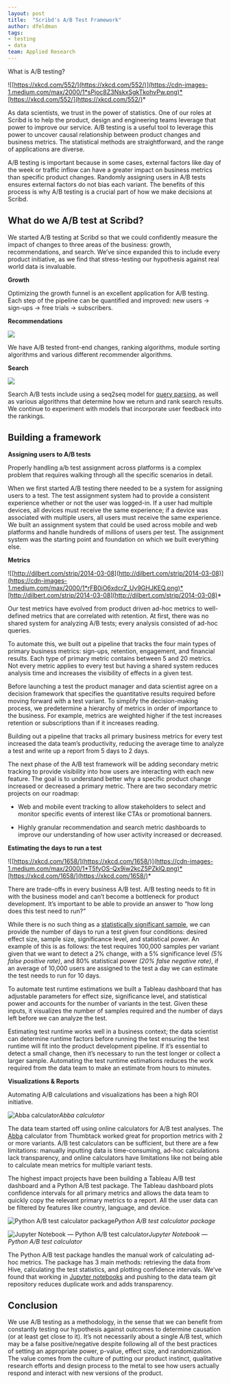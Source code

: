 ```yaml
---
layout: post
title:  "Scribd's A/B Test Framework"
author: dfeldman
tags:
- testing
- data
team: Applied Research
---
```


What is A/B testing?

![[https://xkcd.com/552/](https://xkcd.com/552/)](https://cdn-images-1.medium.com/max/2000/1*sPjoc8Z3NskxSgkTkohvPw.png)*[https://xkcd.com/552/](https://xkcd.com/552/)*

As data scientists, we trust in the power of statistics. One of our roles at Scribd is to help the product, design and engineering teams leverage that power to improve our service. A/B testing is a useful tool to leverage this power to uncover causal relationship between product changes and business metrics. The statistical methods are straightforward, and the range of applications are diverse.

A/B testing is important because in some cases, external factors like day of the week or traffic inflow can have a greater impact on business metrics than specific product changes. Randomly assigning users in A/B tests ensures external factors do not bias each variant. The benefits of this process is why A/B testing is a crucial part of how we make decisions at Scribd.

## What do we A/B test at Scribd?

We started A/B testing at Scribd so that we could confidently measure the impact of changes to three areas of the business: growth, recommendations, and search. We’ve since expanded this to include every product initiative, as we find that stress-testing our hypothesis against real world data is invaluable.

**Growth**

Optimizing the growth funnel is an excellent application for A/B testing. Each step of the pipeline can be quantified and improved: new users -> sign-ups -> free trials -> subscribers.

**Recommendations**

![](https://cdn-images-1.medium.com/max/2016/1*BBXzMpI7wiUqXpwyL7-RIA.png)

We have A/B tested front-end changes, ranking algorithms, module sorting algorithms and various different recommender algorithms.

**Search**

![](https://cdn-images-1.medium.com/max/2038/1*hM6sGyX6wyB1fxHVl8iFkA.png)

Search A/B tests include using a seq2seq model for [query parsing](https://medium.com/scribd-data-science-engineering/search-query-parsing-ce16d7d2db88), as well as various algorithms that determine how we return and rank search results. We continue to experiment with models that incorporate user feedback into the rankings.

## Building a framework

**Assigning users to A/B tests**

Properly handling a/b test assignment across platforms is a complex problem that requires walking through all the specific scenarios in detail.

When we first started A/B testing there needed to be a system for assigning users to a test. The test assignment system had to provide a consistent experience whether or not the user was logged-in. If a user had multiple devices, all devices must receive the same experience; if a device was associated with multiple users, all users must receive the same experience. We built an assignment system that could be used across mobile and web platforms and handle hundreds of millions of users per test. The assignment system was the starting point and foundation on which we built everything else.

**Metrics**

![[http://dilbert.com/strip/2014-03-08](http://dilbert.com/strip/2014-03-08)](https://cdn-images-1.medium.com/max/2000/1*rFB0iO6xdcrZ_Uv9GHJKEQ.png)*[http://dilbert.com/strip/2014-03-08](http://dilbert.com/strip/2014-03-08)*

Our test metrics have evolved from product driven ad-hoc metrics to well-defined metrics that are correlated with retention. At first, there was no shared system for analyzing A/B tests; every analysis consisted of ad-hoc queries.

To automate this, we built out a pipeline that tracks the four main types of primary business metrics: sign-ups, retention, engagement, and financial results. Each type of primary metric contains between 5 and 20 metrics. Not every metric applies to every test but having a shared system reduces analysis time and increases the visibility of effects in a given test.

Before launching a test the product manager and data scientist agree on a decision framework that specifies the quantitative results required before moving forward with a test variant. To simplify the decision-making process, we predetermine a hierarchy of metrics in order of importance to the business. For example, metrics are weighted higher if the test increases retention or subscriptions than if it increases reading.

Building out a pipeline that tracks all primary business metrics for every test increased the data team’s productivity, reducing the average time to analyze a test and write up a report from 5 days to 2 days.

The next phase of the A/B test framework will be adding secondary metric tracking to provide visibility into how users are interacting with each new feature. The goal is to understand better why a specific product change increased or decreased a primary metric. There are two secondary metric projects on our roadmap:

* Web and mobile event tracking to allow stakeholders to select and monitor specific events of interest like CTAs or promotional banners.

* Highly granular recommendation and search metric dashboards to improve our understanding of how user activity increased or decreased.

**Estimating the days to run a test**

![[https://xkcd.com/1658/](https://xkcd.com/1658/)](https://cdn-images-1.medium.com/max/2000/1*T5fyOS-Qx9iw2kcZ5PZklQ.png)*[https://xkcd.com/1658/](https://xkcd.com/1658/)*

There are trade-offs in every business A/B test. A/B testing needs to fit in with the business model and can’t become a bottleneck for product development. It’s important to be able to provide an answer to “how long does this test need to run?”

While there is no such thing as a [statistically significant sample](http://multithreaded.stitchfix.com/blog/2015/05/26/significant-sample/), we can provide the number of days to run a test given four conditions: desired effect size, sample size, significance level, and statistical power. An example of this is as follows: the test requires 100,000 samples per variant given that we want to detect a 2% change, with a 5% significance level *(5% false positive rate)*, and 80% statistical power *(20% false negative rate)*, if an average of 10,000 users are assigned to the test a day we can estimate the test needs to run for 10 days.

To automate test runtime estimations we built a Tableau dashboard that has adjustable parameters for effect size, significance level, and statistical power and accounts for the number of variants in the test. Given these inputs, it visualizes the number of samples required and the number of days left before we can analyze the test.

Estimating test runtime works well in a business context; the data scientist can determine runtime factors before running the test ensuring the test runtime will fit into the product development pipeline. If it’s essential to detect a small change, then it’s necessary to run the test longer or collect a larger sample. Automating the test runtime estimations reduces the work required from the data team to make an estimate from hours to minutes.

**Visualizations & Reports**

Automating A/B calculations and visualizations has been a high ROI initiative.

![Abba calculator](https://cdn-images-1.medium.com/max/2000/1*4nTbqre7N7_IhshxErQaBA.png)*Abba calculator*

The data team started off using online calculators for A/B test analyses. The [Abba](http://thumbtack.github.io/abba/demo/abba.html) calculator from Thumbtack worked great for proportion metrics with 2 or more variants. A/B test calculators can be sufficient, but there are a few limitations: manually inputting data is time-consuming, ad-hoc calculations lack transparency, and online calculators have limitations like not being able to calculate mean metrics for multiple variant tests.

The highest impact projects have been building a Tableau A/B test dashboard and a Python A/B test package. The Tableau dashboard plots confidence intervals for all primary metrics and allows the data team to quickly copy the relevant primary metrics to a report. All the user data can be filtered by features like country, language, and device.

![Python A/B test calculator package](https://cdn-images-1.medium.com/max/2914/1*GFAnOXhsPDuo8n1PtO-Iuw.png)*Python A/B test calculator package*

![Jupyter Notebook — Python A/B test calculator](https://cdn-images-1.medium.com/max/2244/1*1eFzDRCn1qiCfuHONn755A.png)*Jupyter Notebook — Python A/B test calculator*

The Python A/B test package handles the manual work of calculating ad-hoc metrics. The package has 3 main methods: retrieving the data from Hive, calculating the test statistics, and plotting confidence intervals. We’ve found that working in [Jupyter notebooks](http://jupyter.org/) and pushing to the data team git repository reduces duplicate work and adds transparency.

## Conclusion

We use A/B testing as a methodology, in the sense that we can benefit from constantly testing our hypothesis against outcomes to determine causation (or at least get close to it). It’s not necessarily about a single A/B test, which may be a false positive/negative despite following all of the best practices of setting an appropriate power, p-value, effect size, and randomization. The value comes from the culture of putting our product instinct, qualitative research efforts and design process to the metal to see how users actually respond and interact with new versions of the product.

